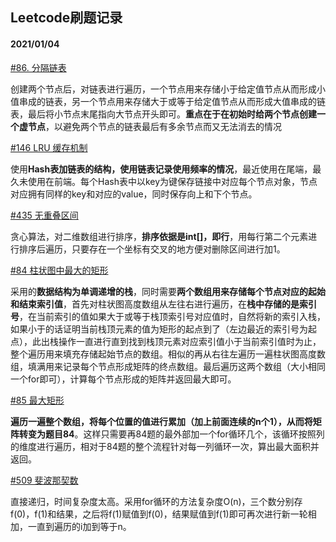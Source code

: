## Leetcode刷题记录

#### 2021/01/04
[#86. 分隔链表](https://leetcode-cn.com/problems/partition-list/)

创建两个节点后，对链表进行遍历，一个节点用来存储小于给定值节点从而形成小值串成的链表，另一个节点用来存储大于或等于给定值节点从而形成大值串成的链表，最后将小节点末尾指向大节点开头即可。**重点在于在初始时给两个节点创建一个虚节点**，以避免两个节点的链表最后有多余节点而又无法消去的情况

[#146 LRU 缓存机制](https://leetcode-cn.com/problems/lru-cache/)

使用**Hash表加链表的结构，使用链表记录使用频率的情况**，最近使用在尾端，最久未使用在前端。每个Hash表中以key为键保存链接中对应每个节点对象，节点对应拥有同样的key和对应的value，同时保存向上和下个节点。

[ #435 无重叠区间](https://leetcode-cn.com/problems/non-overlapping-intervals/)

贪心算法，对二维数组进行排序，**排序依据是int[]，即行**，用每行第二个元素进行排序后遍历，只要存在一个坐标有交叉的地方便对删除区间进行加1。

[#84 柱状图中最大的矩形](https://leetcode-cn.com/problems/largest-rectangle-in-histogram/)

采用的**数据结构为单调递增的栈**，同时需要**两个数组用来存储每个节点对应的起始和结束索引值**，首先对柱状图高度数组从左往右进行遍历，在**栈中存储的是索引号**，在当前索引的值如果大于或等于栈顶索引号对应值时，自然将新的索引入栈，如果小于的话证明当前栈顶元素的值为矩形的起点到了（左边最近的索引号为起点），此出栈操作一直进行直到找到栈顶元素对应索引值小于当前索引值时为止，整个遍历用来填充存储起始节点的数组。相似的再从右往左遍历一遍柱状图高度数组，填满用来记录每个节点形成矩阵的终点数组。最后遍历这两个数组（大小相同一个for即可），计算每个节点形成的矩阵并返回最大即可。

[#85 最大矩形](https://leetcode-cn.com/problems/maximal-rectangle/)

**遍历一遍整个数组，将每个位置的值进行累加（加上前面连续的n个1），从而将矩阵转变为题目84**。这样只需要再84题的最外部加一个for循环几个，该循环按照列的维度进行遍历，相对于84题的整个流程针对每一列循环一次，算出最大面积并返回。

[#509 斐波那契数](https://leetcode-cn.com/problems/fibonacci-number/submissions/)

直接递归，时间复杂度太高。采用for循环的方法复杂度O(n)，三个数分别存f(0)，f(1)和结果，之后将f(1)赋值到f(0)，结果赋值到f(1)即可再次进行新一轮相加，一直到遍历的i加到等于n。



